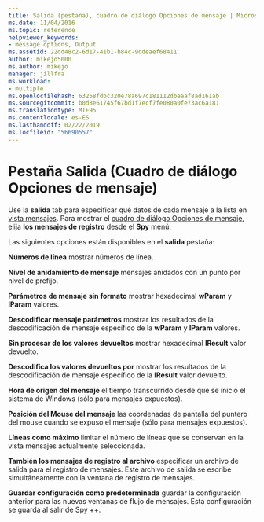 ```yaml
---
title: Salida (pestaña), cuadro de diálogo Opciones de mensaje | Microsoft Docs
ms.date: 11/04/2016
ms.topic: reference
helpviewer_keywords:
- message options, Output
ms.assetid: 22dd48c2-6d17-41b1-b84c-9ddeaef68411
author: mikejo5000
ms.author: mikejo
manager: jillfra
ms.workload:
- multiple
ms.openlocfilehash: 63268fdbc320e78a697c181112dbeaaf8ad161ab
ms.sourcegitcommit: b0d8e61745f67bd1f7ecf7fe080a0fe73ac6a181
ms.translationtype: MTE95
ms.contentlocale: es-ES
ms.lasthandoff: 02/22/2019
ms.locfileid: "56690557"
---
```

# <a name="output-tab-message-options-dialog-box"></a>Pestaña Salida (Cuadro de diálogo Opciones de mensaje)
Use la **salida** tab para especificar qué datos de cada mensaje a la lista en [vista mensajes](../debugger/messages-view.md). Para mostrar el [cuadro de diálogo Opciones de mensaje](../debugger/message-options-dialog-box.md), elija **los mensajes de registro** desde el **Spy** menú.

 Las siguientes opciones están disponibles en el **salida** pestaña:

 **Números de línea** mostrar números de línea.

 **Nivel de anidamiento de mensaje** mensajes anidados con un punto por nivel de prefijo.

 **Parámetros de mensaje sin formato** mostrar hexadecimal **wParam** y **lParam** valores.

 **Descodificar mensaje parámetros** mostrar los resultados de la descodificación de mensaje específico de la **wParam** y **lParam** valores.

 **Sin procesar de los valores devueltos** mostrar hexadecimal **lResult** valor devuelto.

 **Descodifica los valores devueltos por** mostrar los resultados de la descodificación de mensaje específico de la **lResult** valor devuelto.

 **Hora de origen del mensaje** el tiempo transcurrido desde que se inició el sistema de Windows (sólo para mensajes expuestos).

 **Posición del Mouse del mensaje** las coordenadas de pantalla del puntero del mouse cuando se expuso el mensaje (sólo para mensajes expuestos).

 **Líneas como máximo** limitar el número de líneas que se conservan en la vista mensajes actualmente seleccionada.

 **También los mensajes de registro al archivo** especificar un archivo de salida para el registro de mensajes. Este archivo de salida se escribe simultáneamente con la ventana de registro de mensajes.

 **Guardar configuración como predeterminada** guardar la configuración anterior para las nuevas ventanas de flujo de mensajes. Esta configuración se guarda al salir de Spy ++.